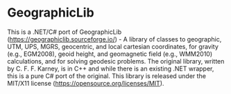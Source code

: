 # GeographicLib
This is a .NET/C# port of GeographicLib (https://geographiclib.sourceforge.io/) - A library of classes to geographic, UTM, UPS, MGRS, geocentric, and local cartesian coordinates, for gravity (e.g., EGM2008), geoid height, and geomagnetic field (e.g., WMM2010) calculations, and for solving geodesic problems. The original library, written by C. F. F. Karney, is in C++ and while there is an existing .NET wrapper, this is a pure C# port of the original. This library is released under the MIT/X11 license (https://opensource.org/licenses/MIT).

